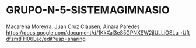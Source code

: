 # GRUPO-N-5-SISTEMAGIMNASIO
Macarena Moreyra, Juan Cruz Clausen, Ainara Paredes
https://docs.google.com/document/d/1KkXal3eS5GPNXSW2jlULLiOSLu_rUftdfzmtFH06Lac/edit?usp=sharing
